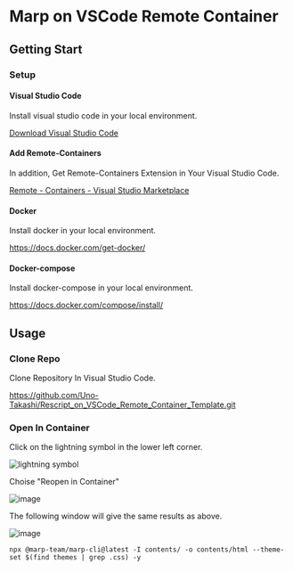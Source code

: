 # Marp on VSCode Remote Container

## Getting Start

### Setup

#### Visual Studio Code

Install visual studio code in your local environment.

[Download Visual Studio Code](https://code.visualstudio.com/download)

#### Add Remote-Containers

In addition, Get Remote-Containers Extension in Your Visual Studio Code.

[Remote - Containers - Visual Studio Marketplace](https://marketplace.visualstudio.com/items?itemName=ms-vscode-remote.remote-containers)

#### Docker

Install docker in your local environment.

https://docs.docker.com/get-docker/

#### Docker-compose

Install docker-compose in your local environment.

https://docs.docker.com/compose/install/

## Usage

### Clone Repo

Clone Repository In Visual Studio Code.

https://github.com/Uno-Takashi/Rescript_on_VSCode_Remote_Container_Template.git


### Open In Container

Click on the lightning symbol in the lower left corner.

![lightning symbol](https://user-images.githubusercontent.com/32987034/132097989-614a1305-9a46-4724-b51e-0717c87f1626.png)

Choise "Reopen in Container"

![image](https://user-images.githubusercontent.com/32987034/132097977-7cf42093-120c-40ee-bc71-f5cea9a125d9.png)


The following window will give the same results as above.

![image](https://user-images.githubusercontent.com/32987034/132096525-3a14e46d-a980-400c-b550-bc8760271289.png)



```
npx @marp-team/marp-cli@latest -I contents/ -o contents/html --theme-set $(find themes | grep .css) -y 
```
